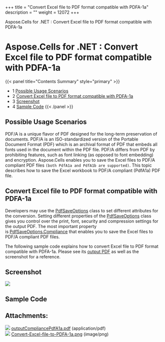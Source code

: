 +++
title = "Convert Excel file to PDF format compatible with PDFA-1a" 
description = "" 
weight = 12072 
+++

Aspose.Cells for .NET : Convert Excel file to PDF format compatible with PDFA-1a  

# Aspose.Cells for .NET : Convert Excel file to PDF format compatible with PDFA-1a


{{< panel title="Contents Summary" style="primary" >}}
*   1 [Possible Usage Scenarios](#ConvertExcelfiletoPDFformatcompatiblewithPDFA-1a-PossibleUsageScenarios)
*   2 [Convert Excel file to PDF format compatible with PDFA-1a](#ConvertExcelfiletoPDFformatcompatiblewithPDFA-1a-ConvertExcelfiletoPDFformatcompatiblewithPDFA-1a)
*   3 [Screenshot](#ConvertExcelfiletoPDFformatcompatiblewithPDFA-1a-Screenshot)
*   4 [Sample Code](#ConvertExcelfiletoPDFformatcompatiblewithPDFA-1a-SampleCode)
{{< /panel >}}
 

## Possible Usage Scenarios

PDF/A is a unique flavor of PDF designed for the long-term preservation of documents. PDF/A is an ISO-standardized version of the Portable Document Format (PDF) which is an archival format of PDF that embeds all fonts used in the document within the PDF file. PDF/A differs from PDF by prohibiting features, such as font linking (as opposed to font embedding) and encryption. Aspose.Cells enables you to save the Excel files to PDF/A compliant PDF files `(both PdfA1a and PdfA1b are supported)`. This topic describes how to save the Excel workbook to PDF/A compliant (PdfA1a) PDF file.

## Convert Excel file to PDF format compatible with PDFA-1a

Developers may use the [PdfSaveOptions](https://apireference.aspose.com/net/cells/aspose.cells/pdfsaveoptions) class to set different attributes for the conversion. Setting different properties of the [PdfSaveOptions](https://apireference.aspose.com/net/cells/aspose.cells/pdfsaveoptions) class gives you control over the print, font, security and compression settings for the output PDF. The most important property is [PdfSaveOptions.Compliance](https://apireference.aspose.com/net/cells/aspose.cells/pdfsaveoptions/properties/compliance) that enables you to save the Excel files to PDF/A compliant PDF files.

The following sample code explains how to convert Excel file to PDF format compatible with PDFA-1a. Please see its [output PDF](https://docs2.aspose.com/cells/net/attachments/44860248/45056014.pdf) as well as the screenshot for a reference.

## Screenshot

![](https://docs2.aspose.com/cells/net/attachments/44860248/45056015.png)

## Sample Code

## Attachments:

![](https://docs2.aspose.com/cells/net/images/icons/bullet_blue.gif) [outputCompliancePdfA1a.pdf](https://docs2.aspose.com/cells/net/attachments/44860248/45056014.pdf) (application/pdf)  
![](https://docs2.aspose.com/cells/net/images/icons/bullet_blue.gif) [Convert-Excel-file-to-PDFA-1a.png](https://docs2.aspose.com/cells/net/attachments/44860248/45056015.png) (image/png)  


